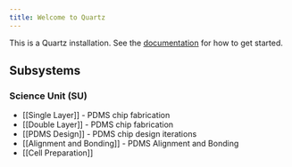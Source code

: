 ```yaml
---
title: Welcome to Quartz
---
```


This is a Quartz installation.
See the [documentation](https://quartz.jzhao.xyz) for how to get started.

## Subsystems

### Science Unit (SU)

- [[Single Layer]] - PDMS chip fabrication
- [[Double Layer]] - PDMS chip fabrication
- [[PDMS Design]] - PDMS chip design iterations
- [[Alignment and Bonding]] - PDMS Alignment and Bonding
- [[Cell Preparation]]
